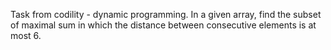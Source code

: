 Task from codility - dynamic programming.
In a given array, find the subset of maximal sum in which the distance between consecutive elements is at most 6.

